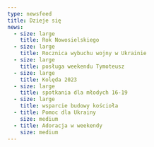 ```yaml
---
type: newsfeed
title: Dzieje się
news:
  - size: large
    title: Rok Nowosielskiego
  - size: large
    title: Rocznica wybuchu wojny w Ukrainie
  - size: large
    title: posługa weekendu Tymoteusz
  - size: large
    title: Kolęda 2023
  - size: large
    title: spotkania dla młodych 16-19
  - size: large
    title: wsparcie budowy kościoła
  - title: Pomoc dla Ukrainy
    size: medium
  - title: Adoracja w weekendy
    size: medium
---
```

